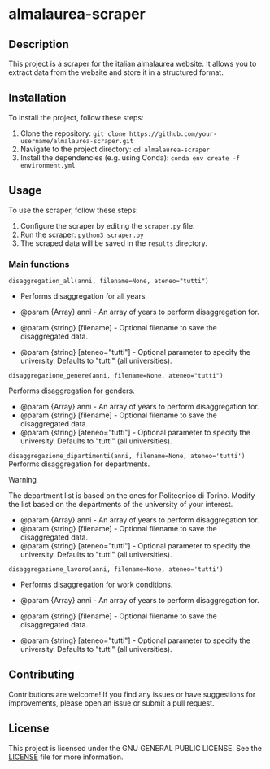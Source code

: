 # almalaurea-scraper

## Description

This project is a scraper for the italian almalaurea website. It allows you to extract data from the website and store it in a structured format.

## Installation

To install the project, follow these steps:

1. Clone the repository: `git clone https://github.com/your-username/almalaurea-scraper.git`
2. Navigate to the project directory: `cd almalaurea-scraper`
3. Install the dependencies (e.g. using Conda): `conda env create -f environment.yml`

## Usage

To use the scraper, follow these steps:

1. Configure the scraper by editing the `scraper.py` file.
2. Run the scraper: `python3 scraper.py`
3. The scraped data will be saved in the `results` directory.

### Main functions

`disaggregation_all(anni, filename=None, ateneo="tutti")`

 * Performs disaggregation for all years.

 * @param {Array} anni - An array of years to perform disaggregation for.
 * @param {string} [filename] - Optional filename to save the disaggregated data.
 * @param {string} [ateneo="tutti"] - Optional parameter to specify the university. Defaults to "tutti" (all universities).


`disaggregazione_genere(anni, filename=None, ateneo="tutti")`

Performs disaggregation for genders.

 * @param {Array} anni - An array of years to perform disaggregation for.
 * @param {string} [filename] - Optional filename to save the disaggregated data.
 * @param {string} [ateneo="tutti"] - Optional parameter to specify the university. Defaults to "tutti" (all universities).

`disaggregazione_dipartimenti(anni, filename=None, ateneo='tutti')`
Performs disaggregation for departments.

> [!WARNING]
> The department list is based on the ones for Politecnico di Torino. Modify the list based on the departments of the university of your interest.

* @param {Array} anni - An array of years to perform disaggregation for.
* @param {string} [filename] - Optional filename to save the disaggregated data.
* @param {string} [ateneo="tutti"] - Optional parameter to specify the university. Defaults to "tutti" (all universities).


 `disaggregazione_lavoro(anni, filename=None, ateneo='tutti')`

 * Performs disaggregation for work conditions.

 * @param {Array} anni - An array of years to perform disaggregation for.
 * @param {string} [filename] - Optional filename to save the disaggregated data.
 * @param {string} [ateneo="tutti"] - Optional parameter to specify the university. Defaults to "tutti" (all universities).


## Contributing

Contributions are welcome! If you find any issues or have suggestions for improvements, please open an issue or submit a pull request.

## License

This project is licensed under the GNU GENERAL PUBLIC LICENSE. See the [LICENSE](LICENSE) file for more information.